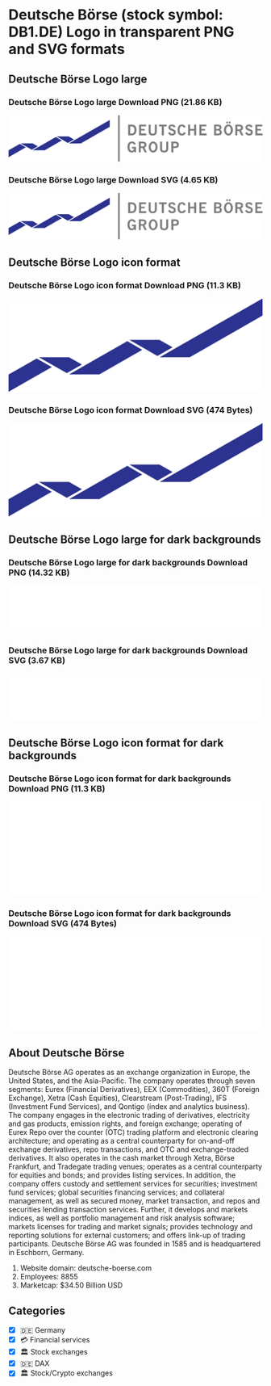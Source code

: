 # Deutsche Börse (stock symbol: DB1.DE) Logo in transparent PNG and SVG formats

## Deutsche Börse Logo large

### Deutsche Börse Logo large Download PNG (21.86 KB)

![Deutsche Börse Logo large Download PNG (21.86 KB)](/img/orig/DB1.DE_BIG-57eb297a.png)

### Deutsche Börse Logo large Download SVG (4.65 KB)

![Deutsche Börse Logo large Download SVG (4.65 KB)](/img/orig/DB1.DE_BIG-c1b0ed0b.svg)

## Deutsche Börse Logo icon format

### Deutsche Börse Logo icon format Download PNG (11.3 KB)

![Deutsche Börse Logo icon format Download PNG (11.3 KB)](/img/orig/DB1.DE-17b8444e.png)

### Deutsche Börse Logo icon format Download SVG (474 Bytes)

![Deutsche Börse Logo icon format Download SVG (474 Bytes)](/img/orig/DB1.DE-545bd21c.svg)

## Deutsche Börse Logo large for dark backgrounds

### Deutsche Börse Logo large for dark backgrounds Download PNG (14.32 KB)

![Deutsche Börse Logo large for dark backgrounds Download PNG (14.32 KB)](/img/orig/DB1.DE_BIG.D-6df32c90.png)

### Deutsche Börse Logo large for dark backgrounds Download SVG (3.67 KB)

![Deutsche Börse Logo large for dark backgrounds Download SVG (3.67 KB)](/img/orig/DB1.DE_BIG.D-4a1a78c2.svg)

## Deutsche Börse Logo icon format for dark backgrounds

### Deutsche Börse Logo icon format for dark backgrounds Download PNG (11.3 KB)

![Deutsche Börse Logo icon format for dark backgrounds Download PNG (11.3 KB)](/img/orig/DB1.DE.D-6a83a223.png)

### Deutsche Börse Logo icon format for dark backgrounds Download SVG (474 Bytes)

![Deutsche Börse Logo icon format for dark backgrounds Download SVG (474 Bytes)](/img/orig/DB1.DE.D-b0a0ed03.svg)

## About Deutsche Börse

Deutsche Börse AG operates as an exchange organization in Europe, the United States, and the Asia-Pacific. The company operates through seven segments: Eurex (Financial Derivatives), EEX (Commodities), 360T (Foreign Exchange), Xetra (Cash Equities), Clearstream (Post-Trading), IFS (Investment Fund Services), and Qontigo (index and analytics business). The company engages in the electronic trading of derivatives, electricity and gas products, emission rights, and foreign exchange; operating of Eurex Repo over the counter (OTC) trading platform and electronic clearing architecture; and operating as a central counterparty for on-and-off exchange derivatives, repo transactions, and OTC and exchange-traded derivatives. It also operates in the cash market through Xetra, Börse Frankfurt, and Tradegate trading venues; operates as a central counterparty for equities and bonds; and provides listing services. In addition, the company offers custody and settlement services for securities; investment fund services; global securities financing services; and collateral management, as well as secured money, market transaction, and repos and securities lending transaction services. Further, it develops and markets indices, as well as portfolio management and risk analysis software; markets licenses for trading and market signals; provides technology and reporting solutions for external customers; and offers link-up of trading participants. Deutsche Börse AG was founded in 1585 and is headquartered in Eschborn, Germany.

1. Website domain: deutsche-boerse.com
2. Employees: 8855
3. Marketcap: $34.50 Billion USD


## Categories
- [x] 🇩🇪 Germany
- [x] 💳 Financial services
- [x] 🏛 Stock exchanges
- [x] 🇩🇪 DAX
- [x] 🏛 Stock/Crypto exchanges
